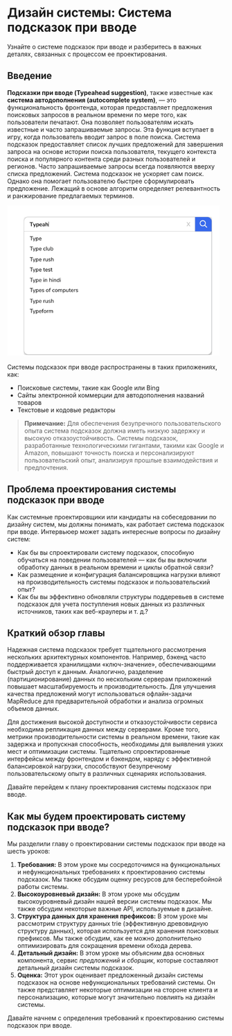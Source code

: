# Дизайн системы: Система подсказок при вводе

Узнайте о системе подсказок при вводе и разберитесь в важных деталях, связанных с процессом ее проектирования.

## Введение

**Подсказки при вводе (Typeahead suggestion)**, также известные как **система автодополнения (autocomplete system)**, — это функциональность фронтенда, которая предоставляет предложения поисковых запросов в реальном времени по мере того, как пользователи печатают. Она позволяет пользователям искать известные и часто запрашиваемые запросы. Эта функция вступает в игру, когда пользователь вводит запрос в поле поиска. Система подсказок предоставляет список лучших предложений для завершения запроса на основе истории поиска пользователя, текущего контекста поиска и популярного контента среди разных пользователей и регионов. Часто запрашиваемые запросы всегда появляются вверху списка предложений. Система подсказок не ускоряет сам поиск. Однако она помогает пользователю быстрее сформулировать предложение. Лежащий в основе алгоритм определяет релевантность и ранжирование предлагаемых терминов.

![img.png](img/img.png)

Системы подсказок при вводе распространены в таких приложениях, как:

*   Поисковые системы, такие как Google или Bing
*   Сайты электронной коммерции для автодополнения названий товаров
*   Текстовые и кодовые редакторы

> **Примечание:** Для обеспечения безупречного пользовательского опыта система подсказок должна иметь низкую задержку и высокую отказоустойчивость. Системы подсказок, разработанные технологическими гигантами, такими как Google и Amazon, повышают точность поиска и персонализируют пользовательский опыт, анализируя прошлые взаимодействия и предпочтения.

## Проблема проектирования системы подсказок при вводе

Как системные проектировщики или кандидаты на собеседовании по дизайну систем, мы должны понимать, как работает система подсказок при вводе. Интервьюер может задать интересные вопросы по дизайну систем:

*   Как бы вы спроектировали систему подсказок, способную обучаться на поведении пользователей — как бы вы включили обработку данных в реальном времени и циклы обратной связи?
*   Как размещение и конфигурация балансировщика нагрузки влияют на производительность системы подсказок и пользовательский опыт?
*   Как бы вы эффективно обновляли структуры поддеревьев в системе подсказок для учета поступления новых данных из различных источников, таких как веб-краулеры и т. д.?

## Краткий обзор главы

Надежная система подсказок требует тщательного рассмотрения нескольких архитектурных компонентов. Например, бэкенд часто поддерживается хранилищами «ключ-значение», обеспечивающими быстрый доступ к данным. Аналогично, разделение (партиционирование) данных по нескольким серверам приложений повышает масштабируемость и производительность. Для улучшения качества предложений могут использоваться офлайн-задачи MapReduce для предварительной обработки и анализа огромных объемов данных.

Для достижения высокой доступности и отказоустойчивости сервиса необходима репликация данных между серверами. Кроме того, метрики производительности системы в реальном времени, такие как задержка и пропускная способность, необходимы для выявления узких мест и оптимизации системы. Тщательно спроектированные интерфейсы между фронтендом и бэкендом, наряду с эффективной балансировкой нагрузки, способствуют безупречному пользовательскому опыту в различных сценариях использования.

Давайте перейдем к плану проектирования системы подсказок при вводе.

## Как мы будем проектировать систему подсказок при вводе?

Мы разделили главу о проектировании системы подсказок при вводе на шесть уроков:

1.  **Требования:** В этом уроке мы сосредоточимся на функциональных и нефункциональных требованиях к проектированию системы подсказок. Мы также обсудим оценку ресурсов для бесперебойной работы системы.
2.  **Высокоуровневый дизайн:** В этом уроке мы обсудим высокоуровневый дизайн нашей версии системы подсказок. Мы также обсудим некоторые важные API, используемые в дизайне.
3.  **Структура данных для хранения префиксов:** В этом уроке мы рассмотрим структуру данных trie (эффективную древовидную структуру данных), которая используется для хранения поисковых префиксов. Мы также обсудим, как ее можно дополнительно оптимизировать для сокращения времени обхода дерева.
4.  **Детальный дизайн:** В этом уроке мы объясним два основных компонента, сервис *предложений* и *сборщик*, которые составляют детальный дизайн системы подсказок.
5.  **Оценка:** Этот урок оценивает предложенный дизайн системы подсказок на основе нефункциональных требований системы. Он также представляет некоторые оптимизации на стороне клиента и персонализацию, которые могут значительно повлиять на дизайн системы.

Давайте начнем с определения требований к проектированию системы подсказок при вводе.

